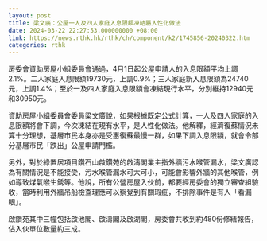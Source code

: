 ```yaml
---
layout: post
title: 梁文廣：公屋一人及四人家庭入息限額凍結屬人性化做法
date: 2024-03-22 22:27:53.000000000 +08:00
link: https://news.rthk.hk/rthk/ch/component/k2/1745856-20240322.htm
categories: rthk
---
```


房委會資助房屋小組委員會通過，4月1日起公屋申請人的入息限額平均上調2.1%。二人家庭入息限額19730元，上調0.9%；三人家庭新入息限額為24740元，上調1.4%；至於一及四人家庭入息限額會凍結現行水平，分別維持12940元和30950元。

資助房屋小組委員會委員梁文廣說，如果根據既定公式計算，一人及四人家庭的入息限額將會下調，今次凍結在現有水平，是人性化做法。他解釋，經濟復蘇情況未算十分理想，基層市民本身亦是受惠復蘇最慢一群，如果下調入息限額，就會令部分基層市民「跌出」公屋申請門檻。

另外，對於綠置居項目鑽石山啟鑽苑的啟濤閣業主指外牆污水喉管漏水，梁文廣認為有關情況是不能接受，污水喉管漏水可大可小，可能會影響外牆的其他喉管，例如導致煤氣喉生銹等。他說，所有公營房屋入伙前，都要經房委會的獨立審查組驗收，當時利用外牆吊船檢查理應可以察覺到有關瑕疵，不排除事件是有人「看漏眼」。

啟鑽苑其中三幢包括啟池閣、啟濤閣及啟湖閣，房委會共收到約480份修繕報告，佔入伙單位數量約三成。
